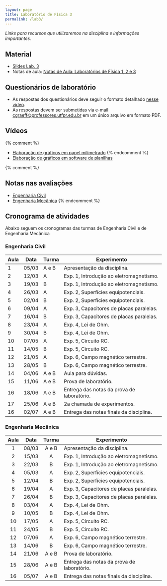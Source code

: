 ```yaml
---
layout: page
title: Laboratório de Física 3
permalink: /lab3/
---
```


*Links para recursos que utilizaremos na disciplina e informações importantes.*

## Material
- [Slides Lab. 3](https://github.com/cgraeff/cgraeff.github.io/raw/master/slideslab3.pdf)
- Notas de aula: [Notas de Aula: Laboratórios de Física 1, 2 e 3](https://github.com/cgraeff/NotasLab/raw/master/NotasLaboratorio.pdf)

## Questionários de laboratório
- As respostas dos questionários deve seguir o formato detalhado [nesse vídeo](https://www.youtube.com/watch?v=BIVszojx9B4).
- As respostas devem ser submetidas via e-mail [cgraeff@professores.utfpr.edu.br](mailto:cgraeff@professores.utfpr.edu.br) em um único arquivo em formato PDF.

## Vídeos
{% comment %}
- [Elaboração de gráficos em papel milimetrado](https://www.youtube.com/watch?v=YqKnV53UBDs&list=PLOaZLpYR0EZ5gLuFOneNgXdDREAapj-3V&index=5&t=2s)
{% endcomment %}
- [Elaboração de gráficos em software de planilhas](https://www.youtube.com/watch?v=x2kVREJWKGc&list=PLOaZLpYR0EZ5gLuFOneNgXdDREAapj-3V&index=6&t=2s)

{% comment %}
## Notas nas avaliações
- [Engenharia Civil](https://docs.google.com/spreadsheets/d/1jSljSxtMIdXV2PUtUWjJe6P7LCwAjXSAK0-N2nVGVaU/edit?usp=sharing)
- [Engenharia Mecânica](https://docs.google.com/spreadsheets/d/1-M2lEaOICcVvf9iWYJBk_BC3WpW5IhjEdhFIJxve24w/edit?usp=sharing)
{% endcomment %}

## Cronograma de atividades
Abaixo seguem os cronogramas das turmas de Engenharia Civil e de Engenharia Mecânica

### Engenharia Civil
| Aula | Data  | Turma | Experimento |
| ---- | ----- | ----- | ----------- |
|   1  | 05/03 | A e B | Apresentação da disciplina. |
|   2  | 12/03 |   A   | Exp. 1, Introdução ao eletromagnetismo. |
|   3  | 19/03 |   B   | Exp. 1, Introdução ao eletromagnetismo. |
|   4  | 26/03 |   A   | Exp. 2, Superfícies equipotenciais. |
|   5  | 02/04 |   B   | Exp. 2, Superfícies equipotenciais. |
|   6  | 09/04 |   A   | Exp. 3, Capacitores de placas paralelas. |
|   7  | 16/04 |   B   | Exp. 3, Capacitores de placas paralelas. |
|   8  | 23/04 |   A   | Exp. 4, Lei de Ohm. |
|   9  | 30/04 |   B   | Exp. 4, Lei de Ohm. |
|  10  | 07/05 |   A   | Exp. 5, Circuito RC. |
|  11  | 14/05 |   B   | Exp. 5, Circuito RC. |
|  12  | 21/05 |   A   | Exp. 6, Campo magnético terrestre. |
|  13  | 28/05 |   B   | Exp. 6, Campo magnético terrestre. |
|  14  | 04/06 | A e B | Aula para dúvidas. |
|  15  | 11/06 | A e B | Prova de laboratório. |
|  16  | 18/06 | A e B | Entrega das notas da prova de laboratório. |
|  17  | 25/06 | A e B | 2a chamada de experimentos. |
|  16  | 02/07 | A e B | Entrega das notas finais da disciplina. |

### Engenharia Mecânica
| Aula | Data  | Turma | Experimento |
|:----:|:-----:|:-----:|-------------|
|   1  | 08/03 | A e B | Apresentação da disciplina. |
|   2  | 15/03 |   A   | Exp. 1, Introdução ao eletromagnetismo. |
|   3  | 22/03 |   B   | Exp. 1, Introdução ao eletromagnetismo. |
|   4  | 05/03 |   A   | Exp. 2, Superfícies equipotenciais. |
|   5  | 12/04 |   B   | Exp. 2, Superfícies equipotenciais. |
|   6  | 19/04 |   A   | Exp. 3, Capacitores de placas paralelas. |
|   7  | 26/04 |   B   | Exp. 3, Capacitores de placas paralelas. |
|   8  | 03/04 |   A   | Exp. 4, Lei de Ohm. |
|   9  | 10/05 |   B   | Exp. 4, Lei de Ohm. |
|  10  | 17/05 |   A   | Exp. 5, Circuito RC. |
|  11  | 24/05 |   B   | Exp. 5, Circuito RC. |
|  12  | 07/06 |   A   | Exp. 6, Campo magnético terrestre. |
|  13  | 14/06 |   B   | Exp. 6, Campo magnético terrestre. |
|  14  | 21/06 | A e B | Prova de laboratório. |
|  15  | 28/06 | A e B | Entrega das notas da prova de laboratório. |
|  16  | 05/07 | A e B | Entrega das notas finais da disciplina. |
